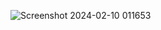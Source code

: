 ![Screenshot 2024-02-10 011653](https://github.com/riteshkumar7/calculator/assets/125553681/66ff8969-cb83-4e6c-9594-ca73e6482411)
